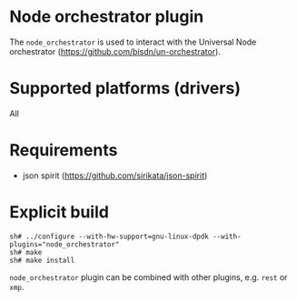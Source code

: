 
Node orchestrator plugin
========================

The `node_orchestrator` is used to interact with the Universal Node orchestrator (https://github.com/bisdn/un-orchestrator).

Supported platforms (drivers)
=============================

All

Requirements
============

- json spirit (https://github.com/sirikata/json-spirit)


Explicit build
==============

	sh# ../configure --with-hw-support=gnu-linux-dpdk --with-plugins="node_orchestrator"
	sh# make  
	sh# make install

`node_orchestrator` plugin can be combined with other plugins, e.g. `rest` or `xmp`.

